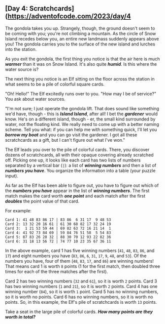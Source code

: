 ## [Day 4: Scratchcards](https://adventofcode.com/2023/day/4
The gondola takes you up. Strangely, though, the ground doesn't seem to be coming with you; you're not climbing a 
mountain. As the circle of Snow Island recedes below you, an entire new landmass suddenly appears above you! The 
gondola carries you to the surface of the new island and lurches into the station.

As you exit the gondola, the first thing you notice is that the air here is much **_warmer_** than it was on Snow Island. 
It's also quite **_humid_**. Is this where the water source is?

The next thing you notice is an Elf sitting on the floor across the station in what seems to be a pile of colorful 
square cards.

"Oh! Hello!" The Elf excitedly runs over to you. "How may I be of service?" You ask about water sources.

"I'm not sure; I just operate the gondola lift. That does sound like something we'd have, though - this is **_Island 
Island_**, after all! I bet the **_gardener_** would know. He's on a different island, though - er, the small kind
surrounded by water, not the floating kind. We really need to come up with a better naming scheme. Tell you what: if 
you can help me with something quick, I'll let you **_borrow my boat_** and you can go visit the gardener. I got all 
these scratchcards as a gift, but I can't figure out what I've won."

The Elf leads you over to the pile of colorful cards. There, you discover dozens of scratchcards, all with their opaque 
covering already scratched off. Picking one up, it looks like each card has two lists of numbers separated by a 
vertical bar (`|`): a list of **_winning numbers_** and then a list of **_numbers you have_**. You organize the 
information into a table (your puzzle input).

As far as the Elf has been able to figure out, you have to figure out which of the **_numbers you have_** appear in the 
list of **_winning numbers_**. The first match makes the card worth **_one point_** and each match after the first 
**_doubles_** the point value of that card.

For example:

```
Card 1: 41 48 83 86 17 | 83 86  6 31 17  9 48 53
Card 2: 13 32 20 16 61 | 61 30 68 82 17 32 24 19
Card 3:  1 21 53 59 44 | 69 82 63 72 16 21 14  1
Card 4: 41 92 73 84 69 | 59 84 76 51 58  5 54 83
Card 5: 87 83 26 28 32 | 88 30 70 12 93 22 82 36
Card 6: 31 18 13 56 72 | 74 77 10 23 35 67 36 11
```

In the above example, card 1 has five winning numbers (`41`, `48`, `83`, `86`, and `17`) and eight numbers you have 
(`83`, `86`, `6`, `31`, `17`, `9`, `48`, and `53`). Of the numbers you have, four of them (`48`, `83`, `17`, and `86`) 
are winning numbers! That means card 1 is worth `8` points (1 for the first match, then doubled three times for each of the three matches after 
the first).

Card 2 has two winning numbers (`32` and `61`), so it is worth `2` points.
Card 3 has two winning numbers (`1` and `21`), so it is worth `2` points.
Card 4 has one winning number (`84`), so it is worth `1` point.
Card 5 has no winning numbers, so it is worth no points.
Card 6 has no winning numbers, so it is worth no points.
So, in this example, the Elf's pile of scratchcards is worth `13` points.

Take a seat in the large pile of colorful cards. **_How many points are they worth in total?_**